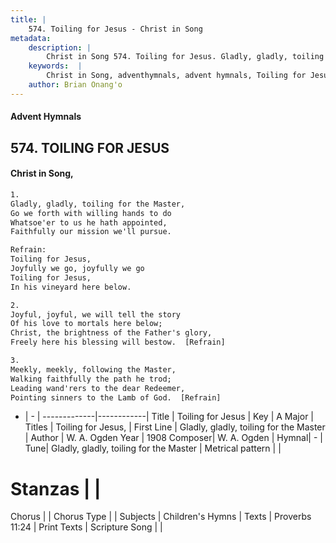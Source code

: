 ```yaml
---
title: |
    574. Toiling for Jesus - Christ in Song
metadata:
    description: |
        Christ in Song 574. Toiling for Jesus. Gladly, gladly, toiling for the Master, Go we forth with willing hands to do Whatsoe'er to us he hath appointed, Faithfully our mission we'll pursue. 
    keywords:  |
        Christ in Song, adventhymnals, advent hymnals, Toiling for Jesus, Gladly, gladly, toiling for the Master. Toiling for Jesus,
    author: Brian Onang'o
---
```


#### Advent Hymnals
## 574. TOILING FOR JESUS
####  Christ in Song,

```txt
1.
Gladly, gladly, toiling for the Master,
Go we forth with willing hands to do
Whatsoe'er to us he hath appointed,
Faithfully our mission we'll pursue.

Refrain:
Toiling for Jesus,
Joyfully we go, joyfully we go
Toiling for Jesus,
In his vineyard here below.

2.
Joyful, joyful, we will tell the story
Of his love to mortals here below;
Christ, the brightness of the Father's glory,
Freely here his blessing will bestow.  [Refrain]

3.
Meekly, meekly, following the Master,
Walking faithfully the path he trod;
Leading wand'rers to the dear Redeemer,
Pointing sinners to the Lamb of God.  [Refrain]

```

- |   -  |
-------------|------------|
Title | Toiling for Jesus |
Key | A Major |
Titles | Toiling for Jesus, |
First Line | Gladly, gladly, toiling for the Master |
Author | W. A. Ogden
Year | 1908
Composer| W. A. Ogden |
Hymnal|  - |
Tune| Gladly, gladly, toiling for the Master |
Metrical pattern | |
# Stanzas |  |
Chorus |  |
Chorus Type |  |
Subjects | Children's Hymns |
Texts | Proverbs 11:24 |
Print Texts | 
Scripture Song |  |
    
